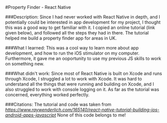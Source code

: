 #Property Finder - React Native

###Description:
Since I had never worked with React Native in depth, and I potentially could be interested in app development for my project, I thought this was a good way to get familiar with it. I copied an online tutorial (link given below), and followed all the steps they had in there. The tutorial helped me build a property finder app for areas in UK. 

###What I learned:
This was a cool way to learn more about app development, and how to run the iOS stimulator on my computer. Furthermore, it gave me an ooportunity to use my previous JS skills to work on something new.

###What didn't work:
Since most of React Native is built on Xcode and runs through Xcode, I struggled a lot to work with Xcode. It was hard to understand all the things that were running and building on Xcode, and I also struggled to work with console logging on it. As far as the tutorial was concerned, everything worked perfectly.


###Citations:
The tutorial and code was taken from *https://www.raywenderlich.com/165140/react-native-tutorial-building-ios-android-apps-javascript*
None of this code belongs to me!
